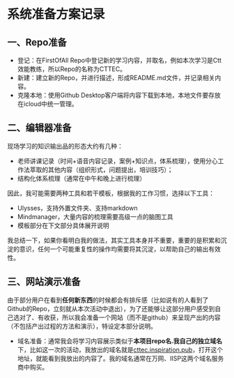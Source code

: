 # 系统准备方案记录

## 一、Repo准备

- 登记：在FirstOfAll Repo中登记新的学习内容，并取名，例如本次学习是Ctt效能教练，所以Repo的名称为CTTEC。
- 新建：建立新的Repo，并进行描述，形成README.md文件，并记录相关内容。
- 克隆本地：使用Github Desktop客户端将内容下载到本地，本地文件要存放在icloud中统一管理。

## 二、编辑器准备

现场学习的知识输出品的形态大约有几种：
- 老师讲课记录（时间+语音内容记录，案例+知识点，体系梳理），使用分心工作法萃取的其他内容（组织形式，问题提出，培训技巧）；
- 结构化体系梳理（通常在中午和晚上进行梳理）

因此，我可能需要两种工具和若干模板，根据我的工作习惯，选择以下工具：

- Ulysses，支持外置文件夹、支持markdown
- Mindmanager，大量内容的梳理需要高级一点的脑图工具
- 模板部分在下文部分具体展开说明

我总结一下，如果你看明白我的做法，其实工具本身并不重要，重要的是积累和沉淀的意识，任何一个可能重复性的操作均需要将其沉淀，以帮助自己的输出有效性。

## 三、网站演示准备

由于部分用户在看到**任何新东西**的时候都会有排斥感（比如说有的人看到了Github的Repo，立刻就从本次活动中退出），为了还能够让这部分用户感受到自己选对了、有收获，所以我会准备一个网站（而不是github）来呈现产出的内容（不包括产出过程的方法和演示），特设定本部分说明。

- 域名准备：通常我会将学习内容展示类似于**本项目repo名.我自己的独立域名**下，比如这一次的活动，我放出的域名就是[cttec.inspiration.pub][1]，打开这个地址，就能看到我放出的内容了。我的域名通常在万网、IISP这两个域名服务商中购买。












[1]:	http://cttec.inspiration.pub